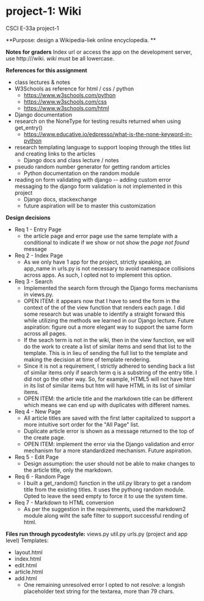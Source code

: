 # project-1: Wiki 
CSCI E-33a project-1 

**Purpose: design a Wikipedia-liek online encyclopedia. **

**Notes for graders**
Index url or access the app on the development server, use http://<ip address or server name>/wiki.  _wiki_ must be all lowercase. 
  
**References for this assignment**
* class lectures & notes
* W3Schools as reference for html / css / python
  * https://www.w3schools.com/python
  * https://www.w3schools.com/css
  * https://www.w3schools.com/html
* Django documentation
* research on the NoneType for testing results returned when using get_entry()
  * https://www.educative.io/edpresso/what-is-the-none-keyword-in-python
* research templating language to support looping through the titles list and creating links to the articles
  * Django docs and class lecture / notes
* pseudo random number generator for getting random articles
  * Python documentation on the random module
* reading on form validating with django -- adding custom error messaging to the django form validation is not implemented in this project
  * Django docs, stackexchange
  * future aspiration will be to master this customization
 
 **Design decisions**
 * Req 1 - Entry Page
   * the article page and error page use the same template with a conditional to indicate if we show or not show the _page not found_ message
 * Req 2 - Index Page
   * As we only have 1 app for the project, strictly speaking, an app_name in urls.py is not necessary to avoid namespace collisions across apps. As such, I opted not to implement this option. 
 * Req 3 - Search
   * Implemented the search form through the Django forms mechanisms in views.py. 
   * OPEN ITEM: it appears now that I have to send the form in the context of the of the view function that renders each page. I did some research but was unable to identify a straight forward this while utilizing the methods we learned in our Django lecture. Future aspiration: figure out a more elegant way to support the same form across all pages.
   * If the seach term is not in the wiki, then in the view function, we will do the work to create a list of similar items and send that list to the template. This is in lieu of sending the full list to the template and making the decision at time of template rendering.
   * Since it is not a requirement, I strictly adhered to sending back a list of similar items only if search term q is a substring of the entry title. I did not go the other way. So, for example, HTML5 will not have html in its list of similar items but htm will have HTML in its list of similar items.
   * OPEN ITEM: the article title and the markdown title can be different which means we can end up with duplicates with different names. 
 * Req 4 - New Page
   * All article titles are saved with the first latter capitalized to support a more intuitive sort order for the "All Page" list.
   * Duplicate article error is shown as a message returned to the top of the create page. 
   * OPEN ITEM: implement the error via the Django validation and error mechanism for a more standardized mechanism. Future aspiration.
* Req 5 - Edit Page
  * Design assumption: the user should not be able to make changes to the article title, only the markdown.
* Req 6 - Random Page
  * I built a get_random() function in the util.py library to get a random title from the existing titles. It uses the pythong random module. Opted to leave the seed empty to force it to use the system time.
* Req 7 - Markdown to HTML conversion
  * As per the suggestion in the requirements, used the markdown2 module along wiht the safe filter to support successful rending of html.

**Files run through pycodestyle:**
views.py
util.py
urls.py (project and app level)
Templates:
* layout.html
* index.html
* edit.html
* article.html
* add.html
  * One remaining unresolved error I opted to not resolve: a longish placeholder text string for the textarea, more than 79 chars. 


